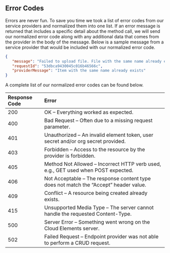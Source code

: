 ## Error Codes

Errors are never fun. To save you time we took a list of error codes from our service providers and normalized them into one list. If an error message is returned that includes a specific detail about the method call, we will send our normalized error code along with any additional data that comes from the provider in the body of the message. Below is a sample message from a service provider that would be included with our normalized error code.

```json
{
   "message": "Failed to upload file. File with the same name already exists. Change the name of the file you're uploading or set the overwrite query parameter to true.",
   "requestId": "53dbca9430045c016b46566c",
   "providerMessage": "Item with the same name already exists"
}
```
A complete list of our normalized error codes can be found below.

| Response Code | Error |
| :------------- | :------------- |
| 200           | OK – Everything worked as expected. |
| 400           | Bad Request – Often due to a missing request parameter. |
| 401           | Unauthorized – An invalid element token, user secret and/or org secret provided. |
| 403           | Forbidden – Access to the resource by the provider is forbidden. |
| 405           | Method Not Allowed – Incorrect HTTP verb used, e.g., GET used when POST expected. |
| 406           | Not Acceptable – The response content type does not match the “Accept” header value. |
| 409           | Conflict – A resource being created already exists. |
| 415           | Unsupported Media Type – The server cannot handle the requested Content-Type. |
| 500           | Server Error – Something went wrong on the Cloud Elements server. |
| 502           | Failed Request – Endpoint provider was not able to perform a CRUD request. |
